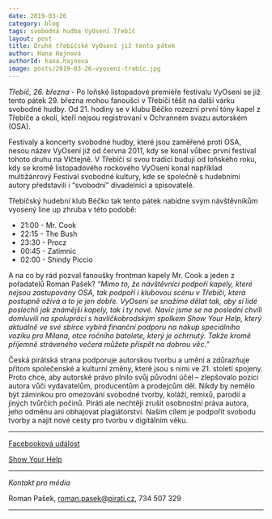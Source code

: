 ```yaml
---
date: 2019-03-26
category: blog
tags: svobodná hudba VyOsení Třebíč
layout: post
title: Druhé třebíčské VyOsení již tento pátek
author: Hana Hajnová
authorId: hana.hajnova  
image: posts/2019-03-26-vyoseni-trebic.jpg
---
```

*Třebíč, 26. března* - Po loňské listopadové premiéře festivalu VyOsení se již tento pátek 29. března mohou fanoušci v Třebíči těšit na další várku svobodné hudby. Od 21. hodiny se v klubu Béčko rozezní první tóny kapel z Třebíče a okolí, kteří nejsou registrovaní v Ochranném svazu autorském (OSA).

Festivaly a koncerty svobodné hudby, které jsou zaměřené proti OSA, nesou název VyOsení již od června 2011, kdy se konal vůbec první festival tohoto druhu na Vlčtejně. V Třebíči si svou tradici budují od loňského roku, kdy se kromě listopadového rockového VyOsení konal například multižánrový Festival svobodné kultury, kde se společně s hudebními autory představili i “svobodní” divadelníci a spisovatelé. 

Třebíčský hudební klub Béčko tak tento pátek nabídne svým návštěvníkům vyosený line up zhruba v této podobě:
* 21:00 - Mr. Cook
* 22:15 - The Bush
* 23:30 - Procz
* 00:45 - Zatimnic
* 02:00 - Shindy Piccio

A na co by rád pozval fanoušky frontman kapely Mr. Cook a jeden z pořadatelů Roman Pašek? *“Mimo to, že návštěvníci podpoří kapely, které nejsou zastupovány OSA, tak podpoří i klubovou scénu v Třebíči, která postupně ožívá a to je jen dobře. VyOsení se snažíme dělat tak, aby si lidé poslechli jak známější kapely, tak i ty nové. Navíc jsme se na poslední chvíli domluvili na spolupráci s havlíčkobrodským spolkem Show Your Help, který aktuálně ve své sbírce vybírá finanční podporu na nákup speciálního vozíku pro Milana, otce ročního batolete, který je ochrnutý. Takže kromě příjemně stráveného večera můžete přispět na dobrou věc.”*

Česká pirátská strana podporuje autorskou tvorbu a umění a zdůrazňuje přitom společenské a kulturní změny, které jsou s nimi ve 21. století spojeny. Proto chce, aby autorské právo plnilo svůj původní účel – zlepšovalo pozici autora vůči vydavatelům, producentům a prodejcům děl. Nikdy by nemělo být záminkou pro omezování svobodné tvorby, koláží, remixů, parodií a jiných tvůrčích počinů. Piráti ale nechtějí zrušit osobnostní práva autora, jeho odměnu ani obhajovat plagiátorství. Naším cílem je podpořit svobodu tvorby a najít nové cesty pro tvorbu v digitálním věku.

---
[Facebooková událost](https://www.facebook.com/events/781777152204397/)

[Show Your Help](https://www.facebook.com/showyourhelp) 

---

*Kontakt pro média*

Roman Pašek, roman.pasek@pirati.cz, 734 507 329

---
